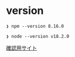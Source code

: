 # version

`❯ npm --version
8.16.0`

`❯ node --version
v18.2.0`

[確認用サイト](https://main--matcho.netlify.app/)
